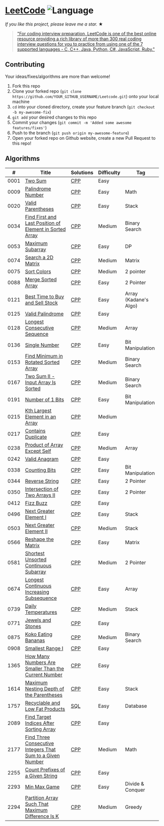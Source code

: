 # [LeetCode](https://leetcode.com/problemset/algorithms/) ![Language](https://img.shields.io/badge/language-CPP%20-blue.svg) 

_If you like this project, please leave me a star._ &#9733;

> ["For coding interview preparation, LeetCode is one of the best online resource providing a rich library of more than 300 real coding interview questions for you to practice from using one of the 7 supported languages - C, C++, Java, Python, C#, JavaScript, Ruby."](https://www.quora.com/How-effective-is-Leetcode-for-preparing-for-technical-interviews)

## Contributing
Your ideas/fixes/algorithms are more than welcome!

1. Fork this repo
2. Clone your forked repo (`git clone https://github.com/YOUR_GITHUB_USERNAME/Leetcode.git`) onto your local machine
3. `cd` into your cloned directory, create your feature branch (`git checkout -b my-awesome-fix`)
4. `git add` your desired changes to this repo
5. Commit your changes (`git commit -m 'Added some awesome features/fixes'`)
6. Push to the branch (`git push origin my-awesome-feature`)
7. Open your forked repo on Github website, create a new Pull Request to this repo!



## Algorithms

| #    | Title                                                                                                                                                   | Solutions                                | Difficulty | Tag                   |
| ---- | ------------------------------------------------------------------------------------------------------------------------------------------------------- | ---------------------------------------- | ---------- | --------------------- |
| 0001 | [Two Sum](https://leetcode.com/problems/two-sum/)                                                                                                       | [CPP](../master/cpp_solutions/_1.cpp)    | Easy       |                       |
| 0009 | [Palindrome Number](https://leetcode.com/problems/palindrome-number/)                                                                                   | [CPP](cpp_solutions/9.cpp)               | Easy       | Math                  |
| 0020 | [Valid Parentheses](https://leetcode.com/problems/valid-parentheses/)                                                                                   | [CPP](../master/cpp_solutions/_20.cpp)   | Easy       | Stack                 |
| 0034 | [Find First and Last Position of Element in Sorted Array](https://leetcode.com/problems/find-first-and-last-position-of-element-in-sorted-array/)       | [CPP](../master/cpp_solutions/_34.cpp)   | Medium     | Binary Search         |
| 0053 | [Maximum Subarray](https://leetcode.com/problems/maximum-subarray/)                                                                                     | [CPP](../master/cpp_solutions/_53.cpp)   | Easy       | DP                    |  | Kadane's Algo |
| 0074 | [Search a 2D Matrix](https://leetcode.com/problems/search-a-2d-matrix/)                                                                                 | [CPP](../master/cpp_solutions/_74.cpp)   | Medium     | Matrix                |
| 0075 | [Sort Colors](https://leetcode.com/problems/sort-colors/)                                                                                               | [CPP](../master/cpp_solutions/_75.cpp)   | Medium     | 2 pointer             |
| 0088 | [Merge Sorted Array](https://leetcode.com/problems/merge-sorted-array/)                                                                                 | [CPP](../master/cpp_solutions/_88.cpp)   | Easy       | 2 Pointer             |
| 0121 | [Best Time to Buy and Sell Stock](https://leetcode.com/problems/best-time-to-buy-and-sell-stock/)                                                       | [CPP](../master/cpp_solutions/_121.cpp)  | Easy       | Array (Kadane's Algo) |
| 0125 | [Valid Palindrome](https://leetcode.com/problems/valid-palindrome/)                                                                                     | [CPP](../master/cpp_solutions/_125.cpp)  | Easy       |                       |
| 0128 | [Longest Consecutive Sequence](https://leetcode.com/problems/longest-consecutive-sequence/)                                                             | [CPP](../master/cpp_solutions/_128_.cpp) | Medium     | Array                 |
| 0136 | [Single Number](https://leetcode.com/problems/single-number/)                                                                                           | [CPP](cpp_solutions/136.cpp)             | Easy       | Bit Manipulation      |
| 0153 | [Find Minimum in Rotated Sorted Array](https://leetcode.com/problems/find-minimum-in-rotated-sorted-array/)                                             | [CPP](../master/cpp_solutions/_153.cpp)  | Medium     | Binary Search         |
| 0167 | [Two Sum II - Input Array Is Sorted](https://leetcode.com/problems/two-sum-ii-input-array-is-sorted/)                                                   | [CPP](../master/cpp_solutions/_167.cpp)  | Medium     | Binary Search         |
| 0191 | [Number of 1 Bits](https://leetcode.com/problems/number-of-1-bits/)                                                                                     | [CPP](cpp_solutions/191.cpp)             | Easy       | Bit Manipulation      |
| 0215 | [Kth Largest Element in an Array](https://leetcode.com/problems/kth-largest-element-in-an-array/)                                                       | [CPP](../master/cpp_solutions/_215.cpp)  | Medium     |                       |
| 0217 | [Contains Duplicate](https://leetcode.com/problems/contains-duplicate/)                                                                                 | [CPP](../master/cpp_solutions/_217.cpp)  | Easy       |                       |
| 0238 | [Product of Array Except Self](https://leetcode.com/problems/product-of-array-except-self/)                                                             | [CPP](../master/cpp_solutions/_238.cpp)  | Medium     | Array                 |
| 0242 | [Valid Anagram](https://leetcode.com/problems/valid-anagram/)                                                                                           | [CPP](../master/cpp_solutions/_242.cpp)  | Easy       |                       |
| 0338 | [Counting Bits](https://leetcode.com/problems/counting-bits/)                                                                                           | [CPP](cpp_solutions/338.cpp)             | Easy       | Bit Manipulation      |
| 0344 | [Reverse String](https://leetcode.com/problems/reverse-string/)                                                                                         | [CPP](../master/cpp_solutions/_344.cpp)  | Easy       | 2 Pointer             |
| 0350 | [Intersection of Two Arrays II](https://leetcode.com/problems/intersection-of-two-arrays-ii/)                                                           | [CPP](../master/cpp_solutions/_350.cpp)  | Easy       | 2 Pointer             |
| 0412 | [Fizz Buzz](https://leetcode.com/problems/fizz-buzz/)                                                                                                   | [CPP](../master/cpp_solutions/_412.cpp)  | Easy       |                       |
| 0496 | [Next Greater Element I](https://leetcode.com/problems/next-greater-element-i/)                                                                         | [CPP](../master/cpp_solutions/_496.cpp)  | Easy       | Stack                 |
| 0503 | [Next Greater Element II](https://leetcode.com/problems/next-greater-element-ii/)                                                                       | [CPP](../master/cpp_solutions/_503.cpp)  | Medium     | Stack                 |
| 0566 | [Reshape the Matrix](https://leetcode.com/problems/reshape-the-matrix/)                                                                                 | [CPP](../master/cpp_solutions/_566.cpp)  | Easy       | Matrix                |
| 0581 | [Shortest Unsorted Continuous Subarray](https://leetcode.com/problems/shortest-unsorted-continuous-subarray/)                                           | [CPP](../master/cpp_solutions/_581.cpp)  | Medium     | 2 Pointer             |
| 0674 | [Longest Continuous Increasing Subsequence](https://leetcode.com/problems/longest-continuous-increasing-subsequence/)                                   | [CPP](../master/cpp_solutions/_674.cpp)  | Easy       | Array                 |
| 0739 | [Daily Temperatures](https://leetcode.com/problems/daily-temperatures/)                                                                                 | [CPP](../master/cpp_solutions/_739.cpp)  | Medium     | Stack                 |
| 0771 | [Jewels and Stones](https://leetcode.com/problems/jewels-and-stones/)                                                                                   | [CPP](../master/cpp_solutions/_771.cpp)  | Easy       |                       |
| 0875 | [Koko Eating Bananas](https://leetcode.com/problems/koko-eating-bananas/)                                                                               | [CPP](cpp_solutions/875.cpp)             | Medium     | Binary Search         |
| 0908 | [Smallest Range I](https://leetcode.com/problems/smallest-range-i/)                                                                                     | [CPP](../master/cpp_solutions/_908.cpp)  | Easy       |                       |
| 1365 | [How Many Numbers Are Smaller Than the Current Number](https://leetcode.com/problems/how-many-numbers-are-smaller-than-the-current-number/)             | [CPP](../master/cpp_solutions/_1365.cpp) | Easy       |                       |
| 1614 | [Maximum Nesting Depth of the Parentheses](https://leetcode.com/problems/maximum-nesting-depth-of-the-parentheses/)                                     | [CPP](../master/cpp_solutions/_1614.cpp) | Easy       | Stack                 |
| 1757 | [Recyclable and Low Fat Products](https://leetcode.com/problems/recyclable-and-low-fat-products/)                                                       | [SQL](../master/cpp_solutions/_1757.txt) | Easy       | Database              |
| 2089 | [Find Target Indices After Sorting Array](https://leetcode.com/problems/find-target-indices-after-sorting-array/)                                       | [CPP](../master/cpp_solutions/_2089.cpp) | Easy       |                       |
| 2177 | [Find Three Consecutive Integers That Sum to a Given Number](https://leetcode.com/problems/find-three-consecutive-integers-that-sum-to-a-given-number/) | [CPP](../master/cpp_solutions/_2177.cpp) | Medium     | Math                  |
| 2255 | [Count Prefixes of a Given String](https://leetcode.com/problems/count-prefixes-of-a-given-string/)                                                     | [CPP](../master/cpp_solutions/_2255.cpp) | Easy       |                       |
| 2293 | [Min Max Game](https://leetcode.com/problems/min-max-game/)                                                                                             | [CPP](../master/cpp_solutions/_2293.cpp) | Easy       | Divide & Conquer      |
| 2294 | [Partition Array Such That Maximum Difference Is K](https://leetcode.com/problems/partition-array-such-that-maximum-difference-is-k/)                   | [CPP](../master/cpp_solutions/_2294.cpp) | Medium     | Greedy                |
